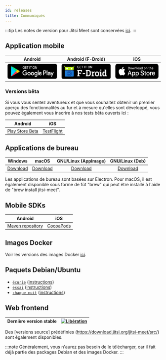 ```yaml
---
id: releases
title: Communiqués
---
```


:::tip
Les notes de version pour Jitsi Meet sont conservées [ici](https://github.com/jitsi/jitsi-meet-release-notes).
:::

## Application mobile

| <i class="fa-brands fa-android"></i> Android | <i class="fa-brands fa-android"></i> Android (F-Droid) | <i class="fa-brands fa-apple"></i> iOS |
|:-:|:-:|:-:|
| [<img src="https://raw.githubusercontent.com/jitsi/handbook/master/docs/assets/google-play-badge.png" height="50" />](https://play.google.com/store/apps/details?id=org.jitsi.meet) | [<img src="https://raw.githubusercontent.com/jitsi/handbook/master/docs/assets/f-droid-badge.png" height="50" />](https://f-droid.org/en/packages/org.jitsi.meet/) | [<img src="https://raw.githubusercontent.com/jitsi/handbook/master/docs/assets/appstore-badge.png" height="50" />](https://itunes.apple.com/us/app/jitsi-meet/id1165103905) |

### Versions bêta

Si vous vous sentez aventureux et que vous souhaitez obtenir un premier aperçu des fonctionnalités au fur et à mesure qu'elles sont
développé, vous pouvez également vous inscrire à nos tests bêta ouverts ici :

| <i class="fa-brands fa-android"></i> Android | <i class="fa-brands fa-apple"></i> iOS |
|:-:|:-:|
| [Play Store Beta](https://play.google.com/apps/testing/org.jitsi.meet) | [TestFlight](https://testflight.apple.com/join/isy6ja7S)

## Applications de bureau

| <i class="fa-brands fa-windows"></i> Windows | <i class="fa-brands fa-apple"></i> macOS | <i class="fa-brands fa-linux"></i> GNU/Linux (AppImage) | <i class="fa-brands fa-linux"></i> GNU/Linux (Deb) |
| :--: | :--: | :--: | :--: |
| [Download](https://github.com/jitsi/jitsi-meet-electron/releases/latest/download/jitsi-meet.exe) | [Download](https://github.com/jitsi/jitsi-meet-electron/releases/latest/download/jitsi-meet.dmg) | [Download](https://github.com/jitsi/jitsi-meet-electron/releases/latest/download/jitsi-meet-x86_64.AppImage) | [Download](https://github.com/jitsi/jitsi-meet-electron/releases/latest/download/jitsi-meet-amd64.deb) |

Les applications de bureau sont basées sur Electron. Pour macOS, il est également disponible sous forme de fût "brew" qui peut être installé à l'aide de "brew install jitsi-meet".

## Mobile SDKs

| <i class="fa-brands fa-android"></i> Android | <i class="fa-brands fa-apple"></i> iOS |
| :--: | :--: |
| [Maven repository](https://jitsi.github.io/handbook/docs/dev-guide/dev-guide-android-sdk#use-pre-build-sdk-artifactsbinaries) | [CocoaPods](https://cocoapods.org/pods/JitsiMeetSDK)

## Images Docker

Voir les versions des images Docker [ici](https://github.com/jitsi/docker-jitsi-meet/releases).

## Paquets Debian/Ubuntu

* [`écurie`](https://download.jitsi.org/stable/) ([instructions](https://jitsi.org/downloads/ubuntu-debian-installations-instructions/))
* [`essai`](https://download.jitsi.org/testing/) ([instructions](https://jitsi.org/downloads/ubuntu-debian-installations-instructions-for-testing/))
* [`chaque nuit`](https://download.jitsi.org/unstable/) ([instructions](https://jitsi.org/downloads/ubuntu-debian-installations-instructions-nightly/))

## Web frontend

Dernière version stable | [![Libération](https://img.shields.io/badge/release-latest-green.svg)](https://github.com/jitsi/jitsi-meet/releases/latest) |
|---|---|

Des [versions source] prédéfinies (https://download.jitsi.org/jitsi-meet/src/) sont également disponibles.

:::note
Généralement, vous n'aurez pas besoin de le télécharger, car il fait déjà partie des packages Debian et des images Docker.
:::
